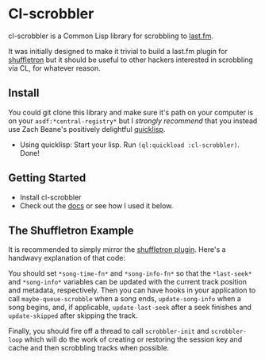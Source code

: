 # Cl-scrobbler

cl-scrobbler is a Common Lisp library for scrobbling to [last.fm](http://last.fm/).

It was initially designed to make it trivial to build a last.fm plugin for [shuffletron](http://github.com/redline6561/shuffletron/) but it should be useful to other hackers interested in scrobbling via CL, for whatever reason.

## Install
You could git clone this library and make sure it's path on your computer is on your ```asdf:*central-registry*``` but I _strongly recommend_ that you instead use Zach Beane's positively delightful [quicklisp](http://quicklisp.org/).

* Using quicklisp: Start your lisp. Run ```(ql:quickload :cl-scrobbler)```. Done!

## Getting Started
 * Install cl-scrobbler
 * Check out the [docs](http://redlinernotes.com/docs/cl-scrobbler.html) or see how I used it below.

## The Shuffletron Example
It is recommended to simply mirror the [shuffletron plugin](http://github.com/redline6561/shuffletron/blob/master/src/scrobbler.lisp). Here's a handwavy explanation of that code:

You should set ```*song-time-fn*``` and ```*song-info-fn*``` so that the
```*last-seek*``` and ```*song-info*``` variables can be updated with the
current track position and metadata, respectively. Then you can have hooks
in your application to call ```maybe-queue-scrobble``` when a song ends,
```update-song-info``` when a song begins, and, if applicable,
```update-last-seek``` after a seek finishes and ```update-skipped``` after
skipping the track.

Finally, you should fire off a thread to call ```scrobbler-init``` and
```scrobbler-loop``` which will do the work of creating or restoring
the session key and cache and then scrobbling tracks when possible.
